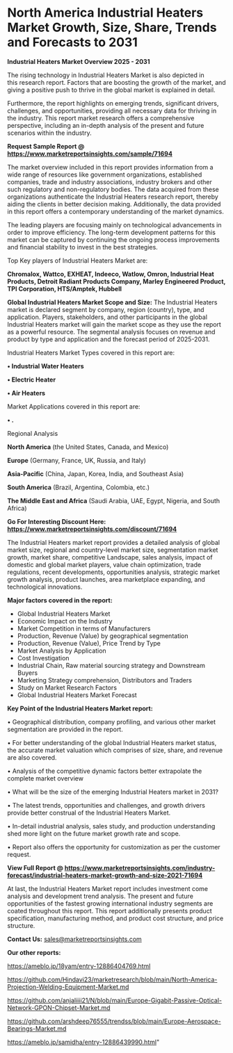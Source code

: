 # North America Industrial Heaters Market Growth, Size, Share, Trends and Forecasts to 2031

<Strong> Industrial Heaters Market Overview 2025 - 2031</strong>

The rising technology in Industrial Heaters Market is also depicted in this research report. Factors that are boosting the growth of the market, and giving a positive push to thrive in the global market is explained in detail.

Furthermore, the report highlights on emerging trends, significant drivers, challenges, and opportunities, providing all necessary data for thriving in the industry. This report market research offers a comprehensive perspective, including an in-depth analysis of the present and future scenarios within the industry.

<strong>Request Sample Report @ <a href=https://www.marketreportsinsights.com/sample/71694>https://www.marketreportsinsights.com/sample/71694</a></strong>

The market overview included in this report provides information from a wide range of resources like government organizations, established companies, trade and industry associations, industry brokers and other such regulatory and non-regulatory bodies. The data acquired from these organizations authenticate the Industrial Heaters research report, thereby aiding the clients in better decision making. Additionally, the data provided in this report offers a contemporary understanding of the market dynamics.

The leading players are focusing mainly on technological advancements in order to improve efficiency. The long-term development patterns for this market can be captured by continuing the ongoing process improvements and financial stability to invest in the best strategies.

Top Key players of Industrial Heaters Market are:

<strong>Chromalox, Wattco, EXHEAT, Indeeco, Watlow, Omron, Industrial Heat Products, Detroit Radiant Products Company, Marley Engineered Product, TPI Corporation, HTS/Amptek, Hubbell</strong>

<strong><b>Global Industrial Heaters Market Scope and Size:</b></strong>
The Industrial Heaters market is declared segment by company, region (country), type, and application. Players, stakeholders, and other participants in the global Industrial Heaters market will gain the market scope as they use the report as a powerful resource. The segmental analysis focuses on revenue and product by type and application and the forecast period of 2025-2031.

Industrial Heaters Market Types covered in this report are:

<strong>• Industrial Water Heaters

• Electric Heater

• Air Heaters</strong>

Market Applications covered in this report are:

<strong>• .</strong> 

Regional Analysis

<strong>North America</strong> (the United States, Canada, and Mexico)

<strong>Europe</strong> (Germany, France, UK, Russia, and Italy)

<strong>Asia-Pacific</strong> (China, Japan, Korea, India, and Southeast Asia)

<strong>South America</strong> (Brazil, Argentina, Colombia, etc.)

<strong>The Middle East and Africa</strong> (Saudi Arabia, UAE, Egypt, Nigeria, and South Africa)

<strong>Go For Interesting Discount Here: <a href=https://www.marketreportsinsights.com/discount/71694>https://www.marketreportsinsights.com/discount/71694</a></strong>

The Industrial Heaters market report provides a detailed analysis of global market size, regional and country-level market size, segmentation market growth, market share, competitive Landscape, sales analysis, impact of domestic and global market players, value chain optimization, trade regulations, recent developments, opportunities analysis, strategic market growth analysis, product launches, area marketplace expanding, and technological innovations.

<strong><b>Major factors covered in the report:</b></strong>
<ul>
  <li>Global Industrial Heaters Market </li>
  <li>Economic Impact on the Industry</li>
  <li>Market Competition in terms of Manufacturers</li>
  <li>Production, Revenue (Value) by geographical segmentation</li>
  <li>Production, Revenue (Value), Price Trend by Type</li>
  <li>Market Analysis by Application</li>
  <li>Cost Investigation</li>
  <li>Industrial Chain, Raw material sourcing strategy and Downstream Buyers</li>
  <li>Marketing Strategy comprehension, Distributors and Traders</li>
  <li>Study on Market Research Factors</li>
  <li>Global Industrial Heaters Market Forecast</li>
</ul>

<strong><b>Key Point of the Industrial Heaters Market report:</b></strong>

• Geographical distribution, company profiling, and various other market segmentation are provided in the report.

• For better understanding of the global Industrial Heaters market status, the accurate market valuation which comprises of size, share, and revenue are also covered.

• Analysis of the competitive dynamic factors better extrapolate the complete market overview

• What will be the size of the emerging Industrial Heaters market in 2031?

• The latest trends, opportunities and challenges, and growth drivers provide better construal of the Industrial Heaters Market.

• In-detail industrial analysis, sales study, and production understanding shed more light on the future market growth rate and scope.

• Report also offers the opportunity for customization as per the customer request.

<strong><b>View Full Report @ <a href=https://www.marketreportsinsights.com/industry-forecast/industrial-heaters-market-growth-and-size-2021-71694>https://www.marketreportsinsights.com/industry-forecast/industrial-heaters-market-growth-and-size-2021-71694</a></b></strong>


At last, the Industrial Heaters Market report includes investment come analysis and development trend analysis. The present and future opportunities of the fastest growing international industry segments are coated throughout this report. This report additionally presents product specification, manufacturing method, and product cost structure, and price structure.

<strong>Contact Us:</strong>
sales@marketreportsinsights.com

<strong>Our other reports:</strong>

<a href=https://ameblo.jp/18yam/entry-12886404769.html>https://ameblo.jp/18yam/entry-12886404769.html</a>

<a href=https://github.com/Hindavi23/marketresearch/blob/main/North-America-Projection-Welding-Equipment-Market.md>https://github.com/Hindavi23/marketresearch/blob/main/North-America-Projection-Welding-Equipment-Market.md</a>

<a href=https://github.com/anjaliiii21/N/blob/main/Europe-Gigabit-Passive-Optical-Network-GPON-Chipset-Market.md>https://github.com/anjaliiii21/N/blob/main/Europe-Gigabit-Passive-Optical-Network-GPON-Chipset-Market.md</a>

<a href=https://github.com/arshdeep76555/trendss/blob/main/Europe-Aerospace-Bearings-Market.md>https://github.com/arshdeep76555/trendss/blob/main/Europe-Aerospace-Bearings-Market.md</a>

<a href=https://ameblo.jp/samidha/entry-12886439990.html>https://ameblo.jp/samidha/entry-12886439990.html</a>"
